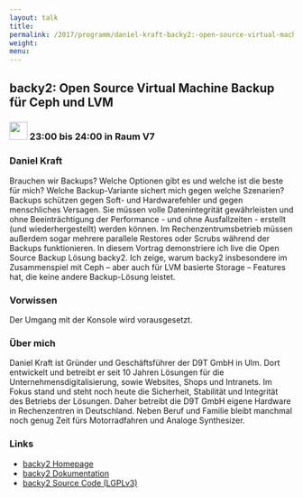 ```yaml
---
layout: talk
title:
permalink: /2017/programm/daniel-kraft-backy2:-open-source-virtual-machine-backup-fuer-ceph-und-lvm/
weight:
menu:
---
```

## backy2: Open Source Virtual Machine Backup für Ceph und LVM

### <img height = "32" src="../../../images/talk.svg"> 23:00 bis 24:00 in Raum V7

### Daniel Kraft

Brauchen wir Backups? Welche Optionen gibt es und welche ist die beste für mich? Welche Backup-Variante sichert mich gegen welche Szenarien?  Backups schützen gegen Soft- und Hardwarefehler und gegen menschliches Versagen. Sie müssen volle Datenintegrität gewährleisten und ohne Beeinträchtigung der Performance - und ohne Ausfallzeiten - erstellt (und wiederhergestellt) werden können. Im Rechenzentrumsbetrieb müssen außerdem sogar mehrere parallele Restores oder Scrubs während der Backups funktionieren.  In diesem Vortrag demonstriere ich live die Open Source Backup Lösung backy2. Ich zeige, warum backy2 insbesondere im Zusammenspiel mit Ceph – aber auch für LVM basierte Storage – Features hat, die keine andere Backup-Lösung leistet.

### Vorwissen

Der Umgang mit der Konsole wird vorausgesetzt.

### Über mich

Daniel Kraft ist Gründer und Geschäftsführer der D9T GmbH in Ulm. Dort entwickelt und betreibt er seit 10 Jahren Lösungen für die Unternehmensdigitalisierung, sowie Websites, Shops und Intranets. Im Fokus stand und steht noch heute die Sicherheit, Stabilität und Integrität des Betriebs der Lösungen. Daher betreibt die D9T GmbH eigene Hardware in Rechenzentren in Deutschland.  Neben Beruf und Familie bleibt manchmal noch genug Zeit fürs Motorradfahren und Analoge Synthesizer.

### Links

- <a href="http://backy2.com/" target="_blank">backy2 Homepage</a>
- <a href="http://backy2.com/docs/" target="_blank">backy2 Dokumentation</a>
- <a href="https://github.com/wamdam/backy2" target="_blank">backy2 Source Code (LGPLv3)</a>